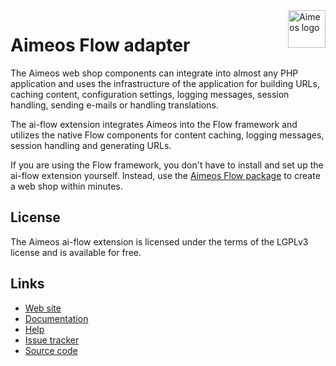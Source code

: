 <a href="https://aimeos.org/">
    <img src="https://aimeos.org/fileadmin/template/icons/logo.png" alt="Aimeos logo" title="Aimeos" align="right" height="60" />
</a>

# Aimeos Flow adapter

The Aimeos web shop components can integrate into almost any PHP application and uses the infrastructure of the application for building URLs, caching content, configuration settings, logging messages, session handling, sending e-mails or handling translations.

The ai-flow extension integrates Aimeos into the Flow framework and utilizes the native Flow components for content caching, logging messages, session handling and generating URLs.

If you are using the Flow framework, you don't have to install and set up the ai-flow extension yourself. Instead, use the [Aimeos Flow package](https://github.com/aimeos/aimeos-flow) to create a web shop within minutes.

## License

The Aimeos ai-flow extension is licensed under the terms of the LGPLv3 license and is available for free.

## Links

* [Web site](https://aimeos.org/Flow)
* [Documentation](https://aimeos.org/docs/Flow)
* [Help](https://aimeos.org/help)
* [Issue tracker](https://github.com/aimeos/ai-flow/issues)
* [Source code](https://github.com/aimeos/ai-flow)
